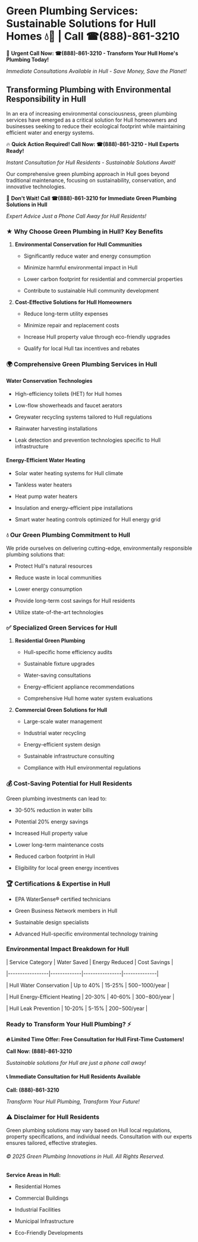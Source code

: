 # Green Plumbing Services: Sustainable Solutions for Hull Homes 💧🌿 | Call ☎(888)-861-3210

🚨 **Urgent Call Now: ☎(888)-861-3210 - Transform Your Hull Home's Plumbing Today!**
*Immediate Consultations Available in Hull - Save Money, Save the Planet!*

## Transforming Plumbing with Environmental Responsibility in Hull

In an era of increasing environmental consciousness, green plumbing services have emerged as a critical solution for Hull homeowners and businesses seeking to reduce their ecological footprint while maintaining efficient water and energy systems. 

🔥 **Quick Action Required! Call Now: ☎(888)-861-3210 - Hull Experts Ready!**
*Instant Consultation for Hull Residents - Sustainable Solutions Await!*

Our comprehensive green plumbing approach in Hull goes beyond traditional maintenance, focusing on sustainability, conservation, and innovative technologies.

🚨 **Don't Wait! Call ☎(888)-861-3210 for Immediate Green Plumbing Solutions in Hull**
*Expert Advice Just a Phone Call Away for Hull Residents!*

### ★ Why Choose Green Plumbing in Hull? Key Benefits

1. **Environmental Conservation for Hull Communities** 
   - Significantly reduce water and energy consumption
   - Minimize harmful environmental impact in Hull
   - Lower carbon footprint for residential and commercial properties
   - Contribute to sustainable Hull community development

2. **Cost-Effective Solutions for Hull Homeowners** 
   - Reduce long-term utility expenses
   - Minimize repair and replacement costs
   - Increase Hull property value through eco-friendly upgrades
   - Qualify for local Hull tax incentives and rebates

### 🌍 Comprehensive Green Plumbing Services in Hull

#### Water Conservation Technologies
- High-efficiency toilets (HET) for Hull homes
- Low-flow showerheads and faucet aerators
- Greywater recycling systems tailored to Hull regulations
- Rainwater harvesting installations
- Leak detection and prevention technologies specific to Hull infrastructure

#### Energy-Efficient Water Heating
- Solar water heating systems for Hull climate
- Tankless water heaters
- Heat pump water heaters
- Insulation and energy-efficient pipe installations
- Smart water heating controls optimized for Hull energy grid

### 💧 Our Green Plumbing Commitment to Hull

We pride ourselves on delivering cutting-edge, environmentally responsible plumbing solutions that:
- Protect Hull's natural resources
- Reduce waste in local communities
- Lower energy consumption
- Provide long-term cost savings for Hull residents
- Utilize state-of-the-art technologies

### ✅ Specialized Green Services for Hull

1. **Residential Green Plumbing**
   - Hull-specific home efficiency audits
   - Sustainable fixture upgrades
   - Water-saving consultations
   - Energy-efficient appliance recommendations
   - Comprehensive Hull home water system evaluations

2. **Commercial Green Solutions for Hull**
   - Large-scale water management
   - Industrial water recycling
   - Energy-efficient system design
   - Sustainable infrastructure consulting
   - Compliance with Hull environmental regulations

### 💰 Cost-Saving Potential for Hull Residents

Green plumbing investments can lead to:
- 30-50% reduction in water bills
- Potential 20% energy savings
- Increased Hull property value
- Lower long-term maintenance costs
- Reduced carbon footprint in Hull
- Eligibility for local green energy incentives

### 🏆 Certifications & Expertise in Hull

- EPA WaterSense® certified technicians
- Green Business Network members in Hull
- Sustainable design specialists
- Advanced Hull-specific environmental technology training

### Environmental Impact Breakdown for Hull

| Service Category | Water Saved | Energy Reduced | Cost Savings |
|-----------------|-------------|----------------|--------------|
| Hull Water Conservation | Up to 40% | 15-25% | $500-$1000/year |
| Hull Energy-Efficient Heating | 20-30% | 40-60% | $300-$800/year |
| Hull Leak Prevention | 10-20% | 5-15% | $200-$500/year |

### Ready to Transform Your Hull Plumbing? ⚡

**🔥 Limited Time Offer: Free Consultation for Hull First-Time Customers!**

**Call Now: (888)-861-3210**
*Sustainable solutions for Hull are just a phone call away!*

#### 📞 Immediate Consultation for Hull Residents Available

**Call: (888)-861-3210**
*Transform Your Hull Plumbing, Transform Your Future!*

### ⚠️ Disclaimer for Hull Residents

Green plumbing solutions may vary based on Hull local regulations, property specifications, and individual needs. Consultation with our experts ensures tailored, effective strategies.

###### © 2025 Green Plumbing Innovations in Hull. All Rights Reserved.

**Service Areas in Hull:** 
- Residential Homes
- Commercial Buildings
- Industrial Facilities
- Municipal Infrastructure
- Eco-Friendly Developments
